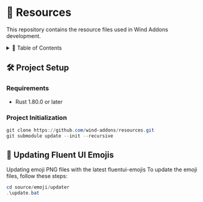 # 🎨 Resources

This repository contains the resource files used in Wind Addons development.

<details>
<summary>📖 Table of Contents</summary>

- [🛠️ Project Setup](#️-project-setup)
  - [Requirements](#requirements)
  - [Project Initialization](#project-initialization)
- [🔄 Updating Fluent UI Emojis](#-updating-fluent-ui-emojis)

</details>

## 🛠️ Project Setup

### Requirements

- Rust 1.80.0 or later

### Project Initialization

```powershell
git clone https://github.com/wind-addons/resources.git
git submodule update --init --recursive
```

## 🔄 Updating Fluent UI Emojis

Updating emoji PNG files with the latest fluentui-emojis
To update the emoji files, follow these steps:

```powershell
cd source/emoji/updater
.\update.bat
```
